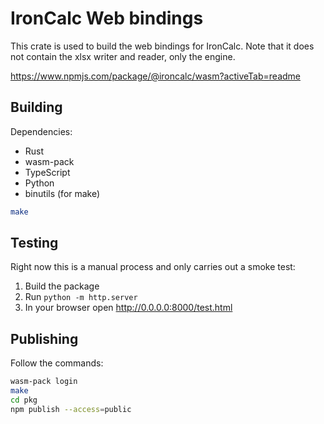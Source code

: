 # IronCalc Web bindings

This crate is used to build the web bindings for IronCalc.
Note that it does not contain the xlsx writer and reader, only the engine.

https://www.npmjs.com/package/@ironcalc/wasm?activeTab=readme

## Building

Dependencies:

* Rust
* wasm-pack
* TypeScript
* Python
* binutils (for make)


```bash
make
```

## Testing

Right now this is a manual process and only carries out a smoke test:

1. Build the package
2. Run `python -m http.server`
3. In your browser open <http://0.0.0.0:8000/test.html>

## Publishing

Follow the commands:

```bash
wasm-pack login
make
cd pkg
npm publish --access=public
```